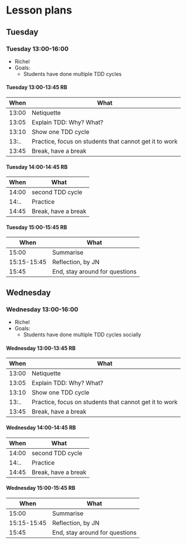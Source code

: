 # Lesson plans

## Tuesday

### Tuesday 13:00-16:00

 * Richel
 * Goals: 
    * Students have done multiple TDD cycles

#### Tuesday 13:00-13:45 RB

When |What
-----|-------------------------
13:00|Netiquette
13:05|Explain TDD: Why? What? 
13:10|Show one TDD cycle
13:..|Practice, focus on students that cannot get it to work
13:45|Break, have a break

#### Tuesday 14:00-14:45 RB

When |What
-----|-------------------------
14:00|second TDD cycle
14:..|Practice
14:45|Break, have a break

#### Tuesday 15:00-15:45 RB

When       |What
-----------|-------------------------
15:00      |Summarise
15:15-15:45|Reflection, by JN
15:45      |End, stay around for questions


## Wednesday

### Wednesday 13:00-16:00

 * Richel
 * Goals: 
    * Students have done multiple TDD cycles socially

#### Wednesday 13:00-13:45 RB

When |What
-----|-------------------------
13:00|Netiquette
13:05|Explain TDD: Why? What? 
13:10|Show one TDD cycle
13:..|Practice, focus on students that cannot get it to work
13:45|Break, have a break

#### Wednesday 14:00-14:45 RB

When |What
-----|-------------------------
14:00|second TDD cycle
14:..|Practice
14:45|Break, have a break

#### Wednesday 15:00-15:45 RB

When       |What
-----------|-------------------------
15:00      |Summarise
15:15-15:45|Reflection, by JN
15:45      |End, stay around for questions

